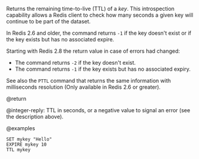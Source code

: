 Returns the remaining time-to-live (TTL) of a _key_.
This introspection capability allows a Redis client to check how many seconds a given key will continue to be part of the dataset.

In Redis 2.6 and older, the command returns `-1` if the key doesn't exist or if the key exists but has no associated expire.

Starting with Redis 2.8 the return value in case of errors had changed:

* The command returns `-2` if the key doesn't exist.
* The command returns `-1` if the key exists but has no associated expiry.

See also the `PTTL` command that returns the same information with milliseconds resolution (Only available in Redis 2.6 or greater).

@return

@integer-reply: TTL in seconds, or a negative value to signal an error (see the description above).

@examples

```cli
SET mykey "Hello"
EXPIRE mykey 10
TTL mykey
```

